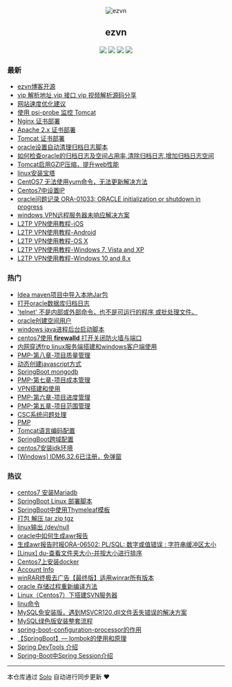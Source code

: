 <p align="center"><img alt="ezvn" src="https://ws4.sinaimg.cn/large/ab71ac88ly1g1ywdt76o4j20kq0kudgj.jpg"></p><h2 align="center">
ezvn
</h2>

<h4 align="center"><p id="ezvn"></p></h4>
<p align="center"><a title="ezvn" target="_blank" href="https://github.com/wanwenjie1993/solo-blog"><img src="https://img.shields.io/github/last-commit/wanwenjie1993/solo-blog.svg?style=flat-square"></a>
<a title="GitHub repo size in bytes" target="_blank" href="https://github/wanwenjie1993/solo-blog"><img src="https://img.shields.io/github/repo-size/wanwenjie1993/solo-blog.svg?style=flat-square"></a>
<a title="Solo Version" target="_blank" href="https://github.com/b3log/solo/releases"><img src="https://img.shields.io/badge/solo-3.5.0-f1e05a.svg?style=flat-square"></a>
<a title="Hits" target="_blank" href="https://github.com/b3log/hits"><img src="https://hits.b3log.org/wanwenjie1993/solo-blog.svg"></a></p>

### 最新

* [ezvn博客开源](https://ezvn.cn/ezvn)
* [vip 解析地址,vip 接口,vip 视频解析源码分享](https://ezvn.cn/vip)
* [网站速度优化建议](https://ezvn.cn/articles/2019/04/18/1555550808428.html)
* [使用 psi-probe 监控 Tomcat](https://ezvn.cn/articles/2019/04/17/1555489637739.html)
* [Nginx 证书部署](https://ezvn.cn/articles/2019/04/17/1555477634334.html)
* [Apache 2.x 证书部署](https://ezvn.cn/articles/2019/04/17/1555477595007.html)
* [Tomcat 证书部署](https://ezvn.cn/articles/2019/04/17/1555477402081.html)
* [oracle设置自动清理归档日志脚本](https://ezvn.cn/articles/2019/04/15/1555298218441.html)
* [如何检查oracle的归档日志及空间占用率,清除归档日志,增加归档日志空间](https://ezvn.cn/articles/2019/04/15/1555293960068.html)
* [Tomcat启用GZIP压缩，提升web性能](https://ezvn.cn/articles/2019/04/11/1554966243567.html)
* [linux安装宝塔](https://ezvn.cn/articles/2019/04/10/1554879076893.html)
* [CentOS7 无法使用yum命令，无法更新解决方法](https://ezvn.cn/articles/2019/04/10/1554876590985.html)
* [Centos7中设置IP](https://ezvn.cn/articles/2019/04/10/1554873977434.html)
* [oracle问题记录 ORA-01033: ORACLE initialization or shutdown in progress](https://ezvn.cn/articles/2019/04/10/1554865374383.html)
* [windows VPN远程服务器未响应解决方案](https://ezvn.cn/articles/2019/04/09/1554797384649.html)
* [L2TP VPN使用教程-iOS](https://ezvn.cn/articles/2019/04/09/1554797028023.html)
* [L2TP VPN使用教程-Android](https://ezvn.cn/articles/2019/04/09/1554796984839.html)
* [L2TP VPN使用教程-OS X](https://ezvn.cn/articles/2019/04/09/1554796941838.html)
* [L2TP VPN使用教程-Windows 7, Vista and XP](https://ezvn.cn/articles/2019/04/09/1554796887918.html)
* [L2TP VPN使用教程-Windows 10 and 8.x](https://ezvn.cn/articles/2019/04/09/1554796845360.html)

### 热门

* [Idea maven项目中导入本地Jar包](https://ezvn.cn/articles/2019/04/09/1554792932000.html)
* [打开oracle数据库归档日志](https://ezvn.cn/articles/2019/04/09/1554786904167.html)
* ['telnet' 不是内部或外部命令，也不是可运行的程序 或批处理文件。](https://ezvn.cn/articles/2019/04/09/1554790108080.html)
* [oracle创建空间用户](https://ezvn.cn/articles/2019/04/09/1554786818282.html)
* [windows java进程后台启动脚本](https://ezvn.cn/articles/2019/04/09/1554786668810.html)
* [centos7使用 <b>firewalld</b> 打开关闭防火墙与端口](https://ezvn.cn/articles/2019/03/24/1553437262508.html)
* [内网穿透frp linux服务端搭建和windows客户端使用](https://ezvn.cn/articles/2019/03/24/1553440714576.html)
* [PMP-第八章-项目质量管理](https://ezvn.cn/articles/2019/04/08/1554710630464.html)
* [动态创建javascript方式](https://ezvn.cn/articles/2019/03/24/1553401999674.html)
* [SpringBoot mongodb](https://ezvn.cn/articles/2019/03/31/1554043829162.html)
* [PMP-第七章-项目成本管理](https://ezvn.cn/articles/2019/04/08/1554710897545.html)
* [VPN搭建和使用](https://ezvn.cn/articles/2019/03/26/1553578523423.html)
* [PMP-第六章-项目进度管理](https://ezvn.cn/articles/2019/04/08/1554711027490.html)
* [PMP-第五章-项目范围管理](https://ezvn.cn/articles/2019/04/08/1554711205334.html)
* [CSC系统问题处理](https://ezvn.cn/csc)
* [PMP](https://ezvn.cn/articles/2019/03/28/1553774438790.html)
* [Tomcat语言编码配置](https://ezvn.cn/articles/2019/04/01/1554096428618.html)
* [SpringBoot跨域配置](https://ezvn.cn/articles/2019/04/01/1554102697976.html)
* [centos7安装jdk环境](https://ezvn.cn/articles/2019/03/24/1553402195297.html)
* [[Windows] IDM6.32.6已注册，免弹窗](https://ezvn.cn/articles/2019/03/24/1553441104779.html)

### 热议

* [centos7 安装Mariadb](https://ezvn.cn/articles/2019/03/24/1553439777058.html)
* [SpringBoot Linux 部署脚本](https://ezvn.cn/articles/2019/03/24/1553440423522.html)
* [SpringBoot中使用Thymeleaf模板](https://ezvn.cn/articles/2019/03/24/1553441287274.html)
* [打包 解压 tar zip tgz](https://ezvn.cn/articles/2019/03/25/1553478317487.html)
* [linux输出 /dev/null](https://ezvn.cn/articles/2019/03/25/1553484592317.html)
* [oracle中如何生成awr报告](https://ezvn.cn/articles/2019/03/25/1553501400910.html)
* [生成awr报告时报ORA-06502: PL/SQL: 数字或值错误 : 字符串缓冲区太小](https://ezvn.cn/articles/2019/03/25/1553502975079.html)
* [[Linux] du-查看文件夹大小-并按大小进行排序](https://ezvn.cn/articles/2019/03/26/1553566000514.html)
* [Centos7上安装docker](https://ezvn.cn/articles/2019/03/26/1553576290546.html)
* [Account Info](https://ezvn.cn/password)
* [winRAR终极去广告【最终版】适用winrar所有版本 ](https://ezvn.cn/articles/2019/03/26/1553610400920.html)
* [oracle 存储过程重新编译方法](https://ezvn.cn/articles/2019/03/27/1553653857401.html)
* [Linux（Centos7）下搭建SVN服务器](https://ezvn.cn/articles/2019/03/28/1553753125671.html)
* [linu命令](https://ezvn.cn/articles/2019/03/28/1553762241292.html)
* [MySQL免安装版，遇到MSVCR120.dll文件丢失错误的解决方案](https://ezvn.cn/articles/2019/03/30/1553941174223.html)
* [MySQL绿色版安装整套流程](https://ezvn.cn/articles/2019/03/30/1553945492719.html)
* [spring-boot-configuration-processor的作用](https://ezvn.cn/articles/2019/03/31/1554041820739.html)
* [【SpringBoot】— lombok的使用和原理](https://ezvn.cn/articles/2019/03/31/1554041874916.html)
* [Spring DevTools 介绍](https://ezvn.cn/articles/2019/03/31/1554041933645.html)
* [Spring-Boot中Spring Session介绍](https://ezvn.cn/articles/2019/03/31/1554042169782.html)

---

本仓库通过 [Solo](https://github.com/b3log/solo) 自动进行同步更新 ❤️ 